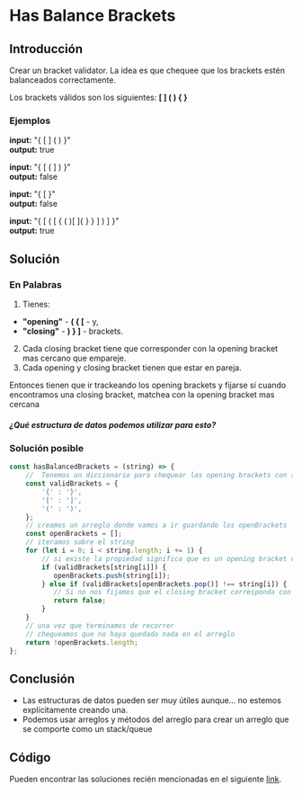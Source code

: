 

# Has Balance Brackets
## Introducción
Crear un bracket validator. La idea es que chequee que los brackets estén balanceados correctamente.    

Los brackets válidos son los siguientes:  **[ ] ( ) { }**

### Ejemplos

**input:** "{ [ ] ( ) }"    
**output:** true

**input:** "{ [ ( ] ) }"   
**output:** false

**input:** "{ [ }"   
**output:** false

**input:** "{ [ ( [ { ( )[ ]{ } } ] ) ] }"   
**output:** true

## Solución
### En Palabras

1. Tienes:
  *  **"opening"** - **( { [** - y,
  * **"closing"** - **) } ]** - brackets.
2. Cada closing bracket tiene que corresponder con la opening bracket mas cercano que empareje.
3. Cada opening y closing bracket tienen que estar en pareja.

Entonces tienen que ir trackeando los opening brackets y fijarse si cuando encontramos una closing bracket, matchea con la opening bracket mas cercana

##### ¿Qué  estructura de datos podemos utilizar para esto?

### Solución posible
```javascript
const hasBalancedBrackets = (string) => {
    //  Tenemos un diccionario para chequear las opening brackets con sus closing brackets
    const validBrackets = {
        '{' : '}',
        '[' : ']',
        '(' : ')',  
    };
    // creamos un arreglo donde vamos a ir guardando los openBrackets
    const openBrackets = [];
    // iteramos sobre el string
    for (let i = 0; i < string.length; i += 1) {
        // si existe la propiedad significa que es un opening bracket entonces lo guardamos
        if (validBrackets[string[i]]) {
           openBrackets.push(string[i]);
        } else if (validBrackets[openBrackets.pop()] !== string[i]) {
           // Si no nos fijamos que el closing bracket corresponda con el ultimo opening bracket
           return false;
        }
    }
    // una vez que terminamos de recorrer
    // chequeamos que no haya quedado nada en el arreglo
    return !openBrackets.length;
};
```

## Conclusión
* Las estructuras de datos pueden ser muy útiles aunque... no estemos explícitamente creando una.
* Podemos usar arreglos y métodos del arreglo para crear un arreglo que se comporte como un stack/queue

## Código
Pueden encontrar las soluciones recién mencionadas en el siguiente [link](https://repl.it/JsIz).

